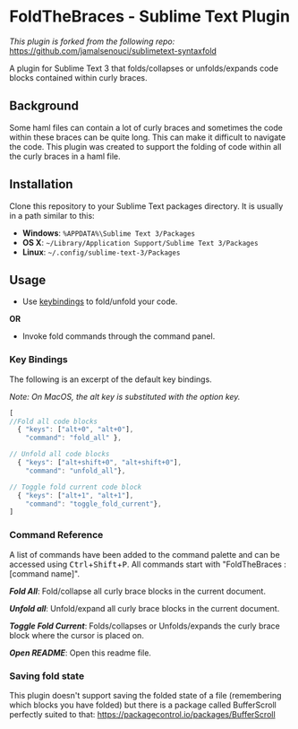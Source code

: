 
# FoldTheBraces - Sublime Text Plugin
<i>This plugin is forked from the following repo:</i> https://github.com/jamalsenouci/sublimetext-syntaxfold

A plugin for Sublime Text 3 that folds/collapses or unfolds/expands code blocks contained within curly braces.

## Background
Some haml files can contain a lot of curly braces and sometimes the code within these braces can be quite long. This can make it difficult to navigate the code. This plugin was created to support the folding of code within all the curly braces in a haml file.

## Installation
Clone this repository to your Sublime Text packages directory. It is usually in a path similar to this:
-   **Windows**:  `%APPDATA%\Sublime Text 3/Packages`
-   **OS X**:  `~/Library/Application Support/Sublime Text 3/Packages`
-   **Linux**:  `~/.config/sublime-text-3/Packages`


## Usage
- Use [keybindings](#key-bindings) to fold/unfold your code.

**OR** 
- Invoke fold commands through the command panel.

### Key Bindings

The following is an excerpt of the default key bindings.

<i>Note: On MacOS, the alt key is substituted with the option key.</i>

```js
[
//Fold all code blocks
  { "keys": ["alt+0", "alt+0"],
    "command": "fold_all" },

// Unfold all code blocks
  { "keys": ["alt+shift+0", "alt+shift+0"],
    "command": "unfold_all"},

// Toggle fold current code block
  { "keys": ["alt+1", "alt+1"],
    "command": "toggle_fold_current"},
]
```

### Command Reference

A list of commands have been added to the command palette and can be accessed using <kbd>Ctrl</kbd>+<kbd>Shift</kbd>+<kbd>P</kbd>.
All commands start with "FoldTheBraces : [command name]".

***Fold All***:
Fold/collapse all curly brace blocks in the current document.

***Unfold all***:
Unfold/expand all curly brace blocks in the current document.

***Toggle Fold Current***:
Folds/collapses or Unfolds/expands the curly brace block where the cursor is placed on.

***Open README***:
Open this readme file.

### Saving fold state

This plugin doesn't support saving the folded state of a file (remembering which blocks you have folded) but there is a package called BufferScroll perfectly suited to that: https://packagecontrol.io/packages/BufferScroll
